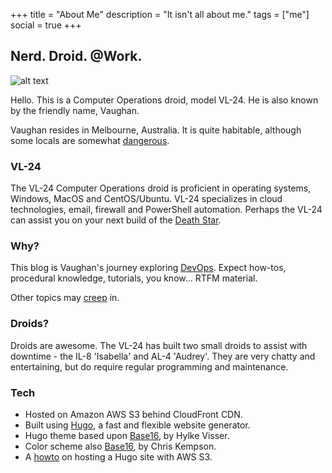 +++
title = "About Me"
description = "It isn't all about me."
tags = ["me"]
social = true
+++

## Nerd. Droid. @Work.

![alt text][1]

Hello. This is a Computer Operations droid, model VL-24. He is also known by the friendly name, Vaughan.

Vaughan resides in Melbourne, Australia. It is quite habitable, although some locals are somewhat [dangerous](https://en.wikipedia.org/wiki/Tiger_snake "Ssssss!").

### VL-24

The VL-24 Computer Operations droid is proficient in operating systems, Windows, MacOS and CentOS/Ubuntu. VL-24 specializes in cloud technologies, email, firewall and PowerShell automation. Perhaps the VL-24 can assist you on your next build of the [Death Star](http://www.starwars.com/databank/death-star "You may fire when ready.").

### Why?

This blog is Vaughan's journey exploring [DevOps](https://www.atlassian.com/devops "Keep CALM"). Expect how-tos, procedural knowledge, tutorials, you know... RTFM material.

Other topics may [creep](https://minecraft.gamepedia.com/Creeper "That's a very nice everything you have there... it'd be a shame if something happened to it.") in.

### Droids?

Droids are awesome. The VL-24 has built two small droids to assist with downtime - the IL-8 'Isabella' and AL-4 'Audrey'. They are very chatty and entertaining, but do require regular programming and maintenance.

### Tech

* Hosted on Amazon AWS S3 behind CloudFront CDN.
* Built using [Hugo](https://gohugo.io/), a fast and flexible website generator.
* Hugo theme based upon [Base16](https://github.com/htdvisser/hugo-base16-theme), by Hylke Visser.
* Color scheme also [Base16](http://chriskempson.com/projects/base16/), by Chris Kempson.
* A [howto](https://lustforge.com/2016/02/27/hosting-hugo-on-aws/) on hosting a Hugo site with AWS S3.

[1]: /img/avatar.png "Did You Know That Wasn't Me?"